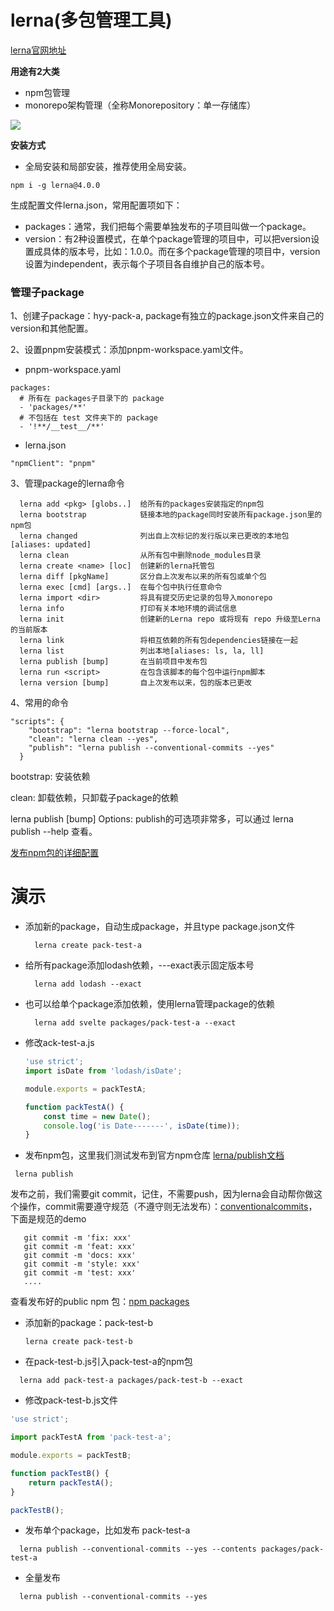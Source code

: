 # lerna(多包管理工具)

[lerna官网地址](https://lerna.js.org/)

**用途有2大类**

- npm包管理
- monorepo架构管理（全称Monorepository：单一存储库）
  
<a href="https://www.icode9.com/i/ll/?i=1d2a2dc0d73743da83af7d1f5713a26f.png" target="_blank"><img src="https://www.icode9.com/i/ll/?i=1d2a2dc0d73743da83af7d1f5713a26f.png"></a>

**安装方式**

- 全局安装和局部安装，推荐使用全局安装。
```
npm i -g lerna@4.0.0
```
生成配置文件lerna.json，常用配置项如下：
- packages：通常，我们把每个需要单独发布的子项目叫做一个package。
- version：有2种设置模式，在单个package管理的项目中，可以把version设置成具体的版本号，比如：1.0.0。而在多个package管理的项目中，version设置为independent，表示每个子项目各自维护自己的版本号。

### 管理子package

1、创建子package：hyy-pack-a, package有独立的package.json文件来自己的version和其他配置。

2、设置pnpm安装模式：添加pnpm-workspace.yaml文件。

- pnpm-workspace.yaml
```
packages:
  # 所有在 packages子目录下的 package
  - 'packages/**'
  # 不包括在 test 文件夹下的 package
  - '!**/__test__/**'
```
- lerna.json
```
"npmClient": "pnpm"
```

3、管理package的lerna命令
```
  lerna add <pkg> [globs..]  给所有的packages安装指定的npm包
  lerna bootstrap            链接本地的package同时安装所有package.json里的npm包
  lerna changed              列出自上次标记的发行版以来已更改的本地包[aliases: updated]
  lerna clean                从所有包中删除node_modules目录
  lerna create <name> [loc]  创建新的lerna托管包
  lerna diff [pkgName]       区分自上次发布以来的所有包或单个包
  lerna exec [cmd] [args..]  在每个包中执行任意命令
  lerna import <dir>         将具有提交历史记录的包导入monorepo
  lerna info                 打印有关本地环境的调试信息
  lerna init                 创建新的Lerna repo 或将现有 repo 升级至Lerna的当前版本
  lerna link                 将相互依赖的所有包dependencies链接在一起
  lerna list                 列出本地[aliases: ls, la, ll]
  lerna publish [bump]       在当前项目中发布包
  lerna run <script>         在包含该脚本的每个包中运行npm脚本
  lerna version [bump]       自上次发布以来，包的版本已更改
```

4、常用的命令

```
"scripts": {
    "bootstrap": "lerna bootstrap --force-local",
    "clean": "lerna clean --yes",
    "publish": "lerna publish --conventional-commits --yes"
  }
```
bootstrap: 安装依赖

clean: 卸载依赖，只卸载子package的依赖

lerna publish [bump] Options: publish的可选项非常多，可以通过 lerna publish --help 查看。

[发布npm包的详细配置](https://docs.npmjs.com/creating-a-package-json-file)


# 演示

- 添加新的package，自动生成package，并且type package.json文件
  ```
    lerna create pack-test-a
  ```

- 给所有package添加lodash依赖，---exact表示固定版本号
  ```
    lerna add lodash --exact
  ```
- 也可以给单个package添加依赖，使用lerna管理package的依赖
  ```
    lerna add svelte packages/pack-test-a --exact
  ```

- 修改ack-test-a.js
  ```javascript
  'use strict';
  import isDate from 'lodash/isDate';

  module.exports = packTestA;

  function packTestA() {
      const time = new Date();
      console.log('is Date-------', isDate(time));
  }
  ```

- 发布npm包，这里我们测试发布到官方npm仓库 [lerna/publish文档](https://github.com/lerna/lerna/tree/main/commands/publish#publishconfigaccess)
 ```
  lerna publish
 ``` 

 发布之前，我们需要git commit，记住，不需要push，因为lerna会自动帮你做这个操作，commit需要遵守规范（不遵守则无法发布）：[conventionalcommits](https://www.conventionalcommits.org/zh-hans/v1.0.0/)，下面是规范的demo
 ```
    git commit -m 'fix: xxx'
    git commit -m 'feat: xxx'
    git commit -m 'docs: xxx'
    git commit -m 'style: xxx'
    git commit -m 'test: xxx'
    ....
 ```

 查看发布好的public npm 包：[npm packages](https://www.npmjs.com/settings/yongyue/packages)

- 添加新的package：pack-test-b
  ```
  lerna create pack-test-b
  ```

 - 在pack-test-b.js引入pack-test-a的npm包
  ```
    lerna add pack-test-a packages/pack-test-b --exact
  ```

  - 修改pack-test-b.js文件
  ```javascript
  'use strict';

  import packTestA from 'pack-test-a';

  module.exports = packTestB;

  function packTestB() {
      return packTestA();
  }

  packTestB();
  ```

  - 发布单个package，比如发布 pack-test-a
  ```
    lerna publish --conventional-commits --yes --contents packages/pack-test-a
  ```

  - 全量发布
  ```
    lerna publish --conventional-commits --yes
  ```